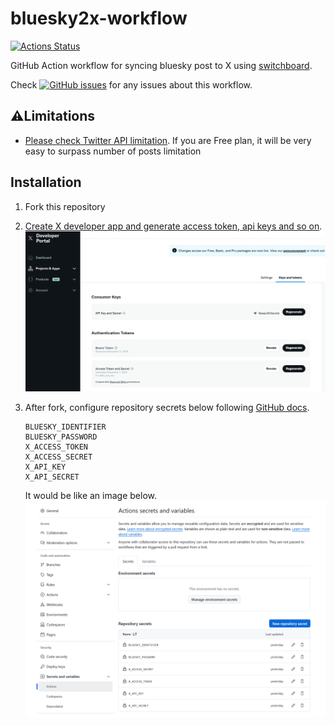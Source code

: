 # bluesky2x-workflow

[![Actions Status](https://github.com/go-zen-chu/bluesky2x-workflow/workflows/bluesky2x-cron/badge.svg)](https://github.com/go-zen-chu/bluesky2x-workflow/actions)

GitHub Action workflow for syncing bluesky post to X using [switchboard](https://github.com/go-zen-chu/switchboard).

Check [![GitHub issues](https://img.shields.io/github/issues/go-zen-chu/bluesky2x-workflow.svg)](https://github.com/go-zen-chu/bluesky2x-workflow/issues) for any issues about this workflow.

## ⚠️Limitations

- [Please check Twitter API limitation](https://developer.x.com/en/portal/products/free). If you are Free plan, it will be very easy to surpass number of posts limitation

## Installation

1. Fork this repository
2. [Create X developer app and generate access token, api keys and so on](https://developer.x.com/en/docs/apps/overview).
    ![](./docs/x-developer-apps-secrets.png)

3. After fork, configure repository secrets below following [GitHub docs](https://docs.github.com/en/actions/security-for-github-actions/security-guides/using-secrets-in-github-actions).

    ```text
    BLUESKY_IDENTIFIER
    BLUESKY_PASSWORD
    X_ACCESS_TOKEN
    X_ACCESS_SECRET
    X_API_KEY
    X_API_SECRET
    ```

    It would be like an image below. ![](./docs/repository-secrets.png)
